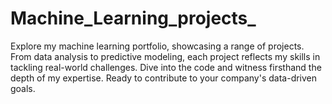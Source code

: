 # Machine_Learning_projects_
Explore my machine learning portfolio, showcasing a range of projects. From data analysis to predictive modeling, each project reflects my skills in tackling real-world challenges. Dive into the code and witness firsthand the depth of my expertise. Ready to contribute to your company's data-driven goals.
